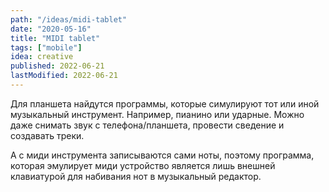 ```yaml
---
path: "/ideas/midi-tablet"
date: "2020-05-16"
title: "MIDI tablet"
tags: ["mobile"]
idea: creative
published: 2022-06-21
lastModified: 2022-06-21
---
```


Для планшета найдутся программы, которые симулируют тот или иной музыкальный инструмент. Например, пианино или ударные. Можно даже снимать звук с телефона/планшета, провести сведение и создавать треки.

А с миди инструмента записываются сами ноты, поэтому программа, которая эмулирует миди устройство является лишь внешней клавиатурой для набивания нот в музыкальный редактор.